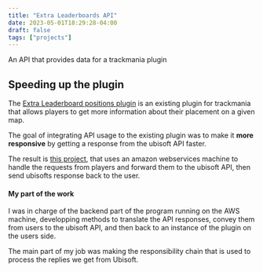```yaml
---
title: "Extra Leaderboards API"
date: 2023-05-01T18:29:28-04:00
draft: false
tags: ["projects"]
---
```



An API that provides data for a trackmania plugin

## Speeding up the plugin

The [Extra Leaderboard positions plugin](https://github.com/Banalian/ExtraLeaderboardPositions) is an existing plugin for trackmania that allows players to get more information about their placement on a given map.

The goal of integrating API usage to the existing plugin was to make it **more responsive** by getting a response from the ubisoft API faster.

The result is [this project](https://github.com/Banalian/ExtraLeaderboardAPI), that uses an amazon webservices machine to handle the requests from players and forward them to the ubisoft API, then send ubisofts response back to the user.

#### My part of the work
I was in charge of the backend part of the program running on the AWS machine, developping methods to translate the API responses, convey them from users to the ubisoft API, and then back to an instance of the plugin on the users side.

The main part of my job was making the responsibility chain that is used to process the replies we get from Ubisoft.